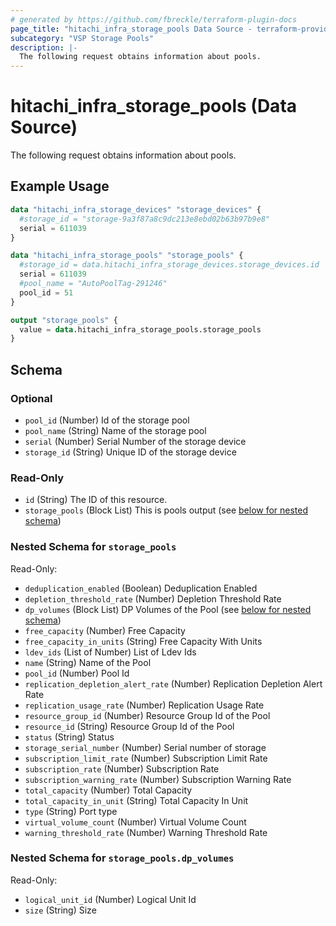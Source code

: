 ```yaml
---
# generated by https://github.com/fbreckle/terraform-plugin-docs
page_title: "hitachi_infra_storage_pools Data Source - terraform-provider-hitachi"
subcategory: "VSP Storage Pools"
description: |-
  The following request obtains information about pools.
---
```


# hitachi_infra_storage_pools (Data Source)

The following request obtains information about pools.

## Example Usage

```terraform
data "hitachi_infra_storage_devices" "storage_devices" {
  #storage_id = "storage-9a3f87a8c9dc213e8ebd02b63b97b9e8"
  serial = 611039
}

data "hitachi_infra_storage_pools" "storage_pools" {
  #storage_id = data.hitachi_infra_storage_devices.storage_devices.id
  serial = 611039
  #pool_name = "AutoPoolTag-291246"
  pool_id = 51
}

output "storage_pools" {
  value = data.hitachi_infra_storage_pools.storage_pools
}
```

<!-- schema generated by tfplugindocs -->
## Schema

### Optional

- `pool_id` (Number) Id of the storage pool
- `pool_name` (String) Name of the storage pool
- `serial` (Number) Serial Number of the storage device
- `storage_id` (String) Unique ID of the storage device

### Read-Only

- `id` (String) The ID of this resource.
- `storage_pools` (Block List) This is pools output (see [below for nested schema](#nestedblock--storage_pools))

<a id="nestedblock--storage_pools"></a>
### Nested Schema for `storage_pools`

Read-Only:

- `deduplication_enabled` (Boolean) Deduplication Enabled
- `depletion_threshold_rate` (Number) Depletion Threshold Rate
- `dp_volumes` (Block List) DP Volumes of the Pool (see [below for nested schema](#nestedblock--storage_pools--dp_volumes))
- `free_capacity` (Number) Free Capacity
- `free_capacity_in_units` (String) Free Capacity With Units
- `ldev_ids` (List of Number) List of Ldev Ids
- `name` (String) Name of the Pool
- `pool_id` (Number) Pool Id
- `replication_depletion_alert_rate` (Number) Replication Depletion Alert Rate
- `replication_usage_rate` (Number) Replication Usage Rate
- `resource_group_id` (Number) Resource Group Id of the Pool
- `resource_id` (String) Resource Group Id of the Pool
- `status` (String) Status
- `storage_serial_number` (Number) Serial number of storage
- `subscription_limit_rate` (Number) Subscription Limit Rate
- `subscription_rate` (Number) Subscription Rate
- `subscription_warning_rate` (Number) Subscription Warning Rate
- `total_capacity` (Number) Total Capacity
- `total_capacity_in_unit` (String) Total Capacity In Unit
- `type` (String) Port type
- `virtual_volume_count` (Number) Virtual Volume Count
- `warning_threshold_rate` (Number) Warning Threshold Rate

<a id="nestedblock--storage_pools--dp_volumes"></a>
### Nested Schema for `storage_pools.dp_volumes`

Read-Only:

- `logical_unit_id` (Number) Logical Unit Id
- `size` (String) Size


